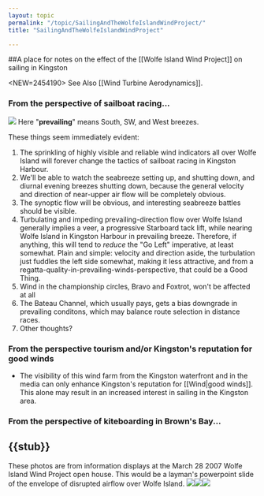 ```yaml
---
layout: topic
permalink: "/topic/SailingAndTheWolfeIslandWindProject/"
title: "SailingAndTheWolfeIslandWindProject"

---
```


##A place for notes on the effect of the [[Wolfe Island Wind Project]] on sailing in Kingston

<NEW=2454190>  See Also [[Wind Turbine Aerodynamics]].

<h3>From the perspective of sailboat racing...</h3>
<img src="http://K7Waterfront.org/Images/WolfeIslandWindProjectKingstonWindRose.jpg" class="image1px floatright">
Here "<strong>prevailing</strong>" means South, SW, and West breezes.

These things seem immediately evident:

<ol>
<li> The sprinkling of highly visible and reliable wind indicators all over Wolfe Island will forever change the tactics of sailboat racing in Kingston Harbour.

<li> We'll be able to watch the seabreeze setting up, and shutting down, and diurnal evening breezes shutting down, because the general velocity and direction of near-upper air flow will be completely obvious.

<li> The synoptic flow will be obvious, and interesting seabreeze battles should be visible.

<li> Turbulating and impeding prevailing-direction flow over Wolfe Island generally implies a veer, a progressive Starboard tack lift, while nearing Wolfe Island in Kingston Harbour in prevailing breeze.  Therefore, if anything, this will tend to <i>reduce</i> the "Go Left" imperative, at least somewhat.  Plain and simple: velocity and direction aside, the turbulation just fuddles the left side somewhat, making it less attractive, and from a regatta-quality-in-prevailing-winds-perspective, that could be a Good Thing.

<li>Wind in the championship circles, Bravo and Foxtrot, won't be affected at all

<li>The Bateau Channel, which usually pays, gets a bias downgrade in prevailing conditons, which may balance route selection in distance races.

<li> Other thoughts?

</ol>

<h3>From the perspective tourism and/or Kingston's reputation for good winds</h3>

<ul>
<li>The visibility of this wind farm from the Kingston waterfront and in the media can only enhance Kingston's reputation for [[Wind|good winds]].  This alone may result in an increased interest in sailing in the Kingston area.</li>
</ul>

<h3>From the perspective of kiteboarding in Brown's Bay...</h3>



{{stub}}
----
These photos are from information displays at the March 28 2007 Wolfe Island Wind Project open house.  This would be a layman's powerpoint slide of the envelope of disrupted airflow over Wolfe Island.
<img src="http://K7Waterfront.org/Images/WolfeIslandWindProjectWindRace01.jpg" class="image1px"><img src="http://K7Waterfront.org/Images/WolfeIslandWindProjectWindRace02.jpg" class="image1px"><img src="http://K7Waterfront.org/Images/WolfeIslandWindProjectKingstonWindLegend.jpg" class="image1px">


